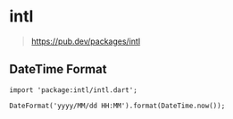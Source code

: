 # intl
> https://pub.dev/packages/intl


## DateTime Format
```
import 'package:intl/intl.dart';

DateFormat('yyyy/MM/dd HH:MM').format(DateTime.now());
```
